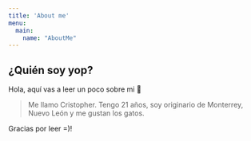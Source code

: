 ```yaml
---
title: 'About me'
menu:
  main:
    name: "AboutMe"
---
```

## ¿Quién soy yop?

Hola, aquí vas a leer un poco sobre mi 🤩

> Me llamo Cristopher. Tengo 21 años, soy originario de Monterrey, Nuevo León y me gustan los gatos.

Gracias por leer =)!
